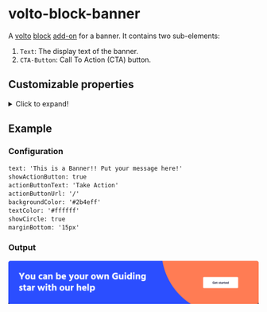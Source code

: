 # volto-block-banner

A [volto](https://plone.org/what-is-plone/volto) [block](https://6.dev-docs.plone.org/volto/blocks/index.html) [add-on](https://6.dev-docs.plone.org/volto/addons/index.html) for a banner. It contains two sub-elements:

1. `Text`: The display text of the banner.
1. `CTA-Button`: Call To Action (CTA) button.

## Customizable properties

<details>
  <summary>Click to expand!</summary>

1. `text` (_string_): Main text or the heading of the banner.
1. `showActionButton` (_boolean_): Toggle the `CTA-Button`.
1. `actionButtonText` (_string_): `CTA-Button` label.
1. `actionButtonUrl` (_string_): `CTA-Button` _URL_ which is navigated onClick.
1. `backgroundColor` (_string_): Specifies the `backgroundColor` css property for the banner.
1. `textColor` (_string_): Specifies the `color` css property for `Text`.
1. `showCircle` (_boolean_): Toggle the orange circle background design.
1. `marginBottom` (_string_): Specifies the `margin-bottom` css property of the banner.

</details>

## Example

### Configuration

```txt
text: 'This is a Banner!! Put your message here!'
showActionButton: true
actionButtonText: 'Take Action'
actionButtonUrl: '/'
backgroundColor: '#2b4eff'
textColor: '#ffffff'
showCircle: true
marginBottom: '15px'
```

### Output

![image](/assets/github/preview.png)
